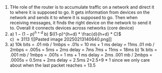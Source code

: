 1. THe role of the router is to accumulate traffic on a network and direct it to where it is supposed to go. It gets information from devices on the network and sends it to where it is supposed to go. Then when receiving messages, it finds the right device on the network to send it to. Overall it connects devices across networks (core device)
2. 
	a) $1-(1-p)^{h+d}$ 
	b) $((1-p)^{h+d} * \frac{d}{h+d} * C)$  
	c) $\approx 3113$ 
	![[Pasted image 20250213140640.png]]
3. 
	a)
		10k bits = .01 mb / 1mbps = .01s = 10 ms + 1 ms delay = 11ms 
		.01 mb / 2mbps = .005s = 5ms + 2ms delay = 7ms
		7ms + 11ms = 18ms
	b) 
		1k bits = .001 mb / 1mbps = .001s = 1 ms + 1 ms delay = 2ms 
		.001 mb / 2mbps = .0005s = 0.5ms + 2ms delay = 2.5ms
		2+2.5+9 * 1 since we only care about when the last packet reaches = 13.5